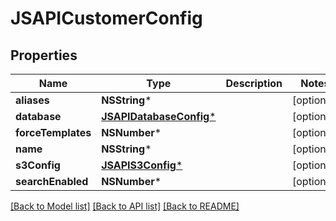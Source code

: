 # JSAPICustomerConfig

## Properties
Name | Type | Description | Notes
------------ | ------------- | ------------- | -------------
**aliases** | **NSString*** |  | [optional] 
**database** | [**JSAPIDatabaseConfig***](JSAPIDatabaseConfig.md) |  | [optional] 
**forceTemplates** | **NSNumber*** |  | [optional] 
**name** | **NSString*** |  | [optional] 
**s3Config** | [**JSAPIS3Config***](JSAPIS3Config.md) |  | [optional] 
**searchEnabled** | **NSNumber*** |  | [optional] 

[[Back to Model list]](../README.md#documentation-for-models) [[Back to API list]](../README.md#documentation-for-api-endpoints) [[Back to README]](../README.md)


